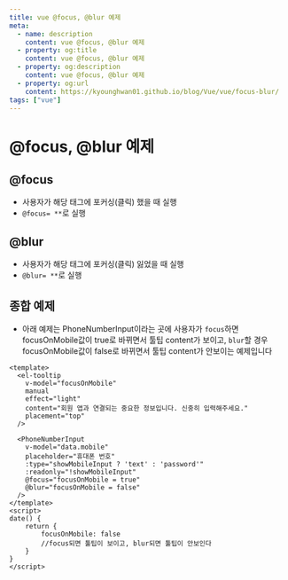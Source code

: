 ```yaml
---
title: vue @focus, @blur 예제
meta:
  - name: description
    content: vue @focus, @blur 예제
  - property: og:title
    content: vue @focus, @blur 예제
  - property: og:description
    content: vue @focus, @blur 예제
  - property: og:url
    content: https://kyounghwan01.github.io/blog/Vue/vue/focus-blur/
tags: ["vue"]
---
```


# @focus, @blur 예제

## @focus

- 사용자가 해당 태그에 포커싱(클릭) 했을 때 실행
- `@focus= **`로 실행

## @blur

- 사용자가 해당 태그에 포커싱(클릭) 잃었을 때 실행
- `@blur= **`로 실행

## 종합 예제

- 아래 예제는 PhoneNumberInput이라는 곳에 사용자가 `focus`하면 focusOnMobile값이 true로 바뀌면서 툴팁 content가 보이고, `blur`할 경우 focusOnMobile값이 false로 바뀌면서 툴팁 content가 안보이는 예제입니다

```vue
<template>
  <el-tooltip
    v-model="focusOnMobile"
    manual
    effect="light"
    content="회원 앱과 연결되는 중요한 정보입니다. 신중히 입력해주세요."
    placement="top"
  />

  <PhoneNumberInput
    v-model="data.mobile"
    placeholder="휴대폰 번호"
    :type="showMobileInput ? 'text' : 'password'"
    :readonly="!showMobileInput"
    @focus="focusOnMobile = true"
    @blur="focusOnMobile = false"
  />
</template>
<script>
date() {
	return {
		focusOnMobile: false
		//focus되면 툴팁이 보이고, blur되면 툴팁이 안보인다
	}
}
</script>
```

<TagLinks />

<Comment />
